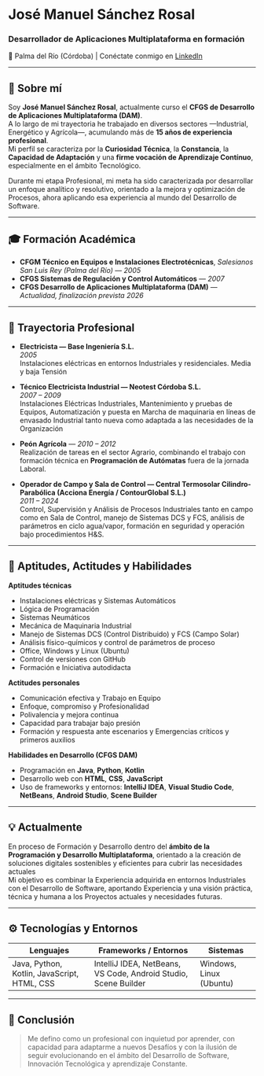 # José Manuel Sánchez Rosal

### Desarrollador de Aplicaciones Multiplataforma en formación  
📍 Palma del Río (Córdoba) |
Conéctate conmigo en [LinkedIn](https://www.linkedin.com/in/jos%C3%A9-manuel-s%C3%A1nchez-rosal-863803114?lipi=urn%3Ali%3Apage%3Ad_flagship3_profile_view_base_contact_details%3B6FjD19VOQYqo%2FoZ%2FsX%2BbKA%3D%3D)

---

## 🧭 Sobre mí

Soy **José Manuel Sánchez Rosal**, actualmente curso el **CFGS de Desarrollo de Aplicaciones Multiplataforma (DAM)**.  
A lo largo de mi trayectoria he trabajado en diversos sectores —Industrial, Energético y Agrícola—, acumulando más de **15 años de experiencia profesional**.  
Mi perfil se caracteriza por la **Curiosidad Técnica**, la **Constancia**, la **Capacidad de Adaptación** y una **firme vocación de Aprendizaje Contínuo**, especialmente en el ámbito Tecnológico.

Durante mi etapa Profesional, mi meta ha sido caracterizada por desarrollar un enfoque analítico y resolutivo, orientado a la mejora y optimización de Procesos, ahora aplicando esa experiencia al mundo del Desarrollo de Software.

---

## 🎓 Formación Académica

- **CFGM Técnico en Equipos e Instalaciones Electrotécnicas**, *Salesianos San Luis Rey (Palma del Río)* — *2005*
- **CFGS Sistemas de Regulación y Control Automáticos** — *2007* 
- **CFGS Desarrollo de Aplicaciones Multiplataforma (DAM)** — *Actualidad, finalización prevista 2026*  
 


---

## 💼 Trayectoria Profesional

- **Electricista — Base Ingeniería S.L.**  
  *2005*  
  Instalaciones eléctricas en entornos Industriales y residenciales. Media y baja Tensión

- **Técnico Electricista Industrial — Neotest Córdoba S.L.**  
  *2007 – 2009*  
  Instalaciones Eléctricas Industriales, Mantenimiento y pruebas de Equipos, Automatización y puesta en Marcha de maquinaria en líneas de envasado Industrial tanto nueva como adaptada a las necesidades de la Organización

- **Peón Agrícola** — *2010 – 2012*  
  Realización de tareas en el sector Agrario, combinando el trabajo con formación técnica en **Programación de Autómatas** fuera de la jornada Laboral.

- **Operador de Campo y Sala de Control — Central Termosolar Cilindro-Parabólica (Acciona Energía / ContourGlobal S.L.)**  
  *2011 – 2024*  
  Control, Supervisión y Análisis de Procesos Industriales tanto en campo como en Sala de Control, manejo de Sistemas DCS y FCS, análisis de parámetros en ciclo agua/vapor, formación en seguridad y operación bajo procedimientos H&S.







---

## 🧠 Aptitudes, Actitudes y Habilidades

**Aptitudes técnicas**  
- Instalaciones eléctricas y Sistemas Automáticos  
- Lógica de Programación
- Sistemas Neumáticos
- Mecánica de Maquinaria Industrial  
- Manejo de Sistemas DCS (Control Distribuido) y FCS (Campo Solar)  
- Análisis físico-químicos y control de parámetros de proceso  
- Office, Windows y Linux (Ubuntu)  
- Control de versiones con GitHub
- Formación e Iniciativa autodidacta

**Actitudes personales**  
- Comunicación efectiva y Trabajo en Equipo  
- Enfoque, compromiso y Profesionalidad  
- Polivalencia y mejora continua  
- Capacidad para trabajar bajo presión  
- Formación y respuesta ante escenarios y Emergencias críticos y primeros auxilios

**Habilidades en Desarrollo (CFGS DAM)**  
- Programación en **Java**, **Python**, **Kotlin**  
- Desarrollo web con **HTML**, **CSS**, **JavaScript**  
- Uso de frameworks y entornos: **IntelliJ IDEA**, **Visual Studio Code**, **NetBeans**, **Android Studio**, **Scene Builder**

---

## 💡 Actualmente

En proceso de Formación y Desarrollo dentro del **ámbito de la Programación y Desarrollo Multiplataforma**, orientado a la creación de soluciones digitales sostenibles y eficientes para cubrir las necesidades actuales  
Mi objetivo es combinar la Experiencia adquirida en entornos Industriales con el Desarrollo de Software, aportando Experiencia y una visión práctica, técnica y humana a los Proyectos actuales y necesidades futuras.

---

## ⚙️ Tecnologías y Entornos

| Lenguajes | Frameworks / Entornos | Sistemas |
|------------|----------------------|-----------|
| Java, Python, Kotlin, JavaScript, HTML, CSS | IntelliJ IDEA, NetBeans, VS Code, Android Studio, Scene Builder | Windows, Linux (Ubuntu) |

---

## 📜 Conclusión

> Me defino como un profesional con inquietud por aprender, con capacidad para adaptarme a nuevos Desafíos y con la ilusión de seguir evolucionando en el ámbito del Desarrollo de Software, Innovación Tecnológica y aprendizaje Constante.
